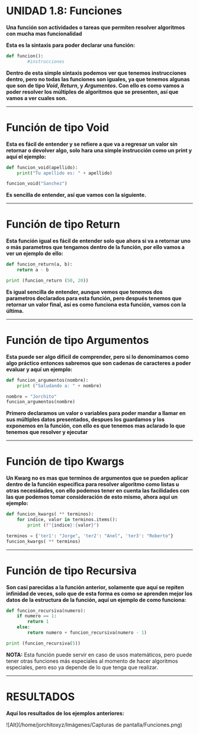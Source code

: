 # UNIDAD 1.8: Funciones

**Una función son actividades o tareas que permiten resolver algoritmos con mucha mas funcionalidad**

**Esta es la sintaxis para poder declarar una función:**

`````py
def funcion():
		#instrucciones
`````

**Dentro de esta simple sintaxis podemos ver que tenemos instrucciones dentro, pero no todas las funciones son iguales, ya que tenemos algunas que son de tipo *Void*, *Return*, y *Argumentos*. Con ello es como vamos a poder resolver los múltiples de algoritmos que se presenten, así que vamos a ver cuales son.**

---

# Función de tipo Void

**Esta es fácil de entender y se refiere a que va a regresar un valor sin retornar o devolver algo, solo hara una simple instrucción como un print y aquí el ejemplo:**

`````py
def funcion_void(apellido):
	print("Tu apellido es: " + apellido)

funcion_void("Sanchez")
`````

**Es sencilla de entender, así que vamos con la siguiente.**

---

# Función de tipo Return

**Esta función igual es fácil de entender solo que ahora si va a retornar uno o más parametros que tengamos dentro de la función, por ello vamos a ver un ejemplo de ello:**

`````py
def funcion_return(a, b):
	return a - b

print (funcion_return (50, 20))
`````

**Es igual sencilla de entender, aunque vemos que tenemos dos parametros declarados para esta función, pero después tenemos que retornar un valor final, así es como funciona esta función, vamos con la última.**

---

# Función de tipo Argumentos 

**Esta puede ser algo dificil de comprender, pero si lo denominamos como algo práctico entonces sabremos que son cadenas de caracteres a poder evaluar y aquí un ejemplo:**

`````py
def funcion_argumentos(nombre):
	print ("Saludando a: " + nombre)

nombre = "Jorchito"
funcion_argumentos(nombre)
`````

**Primero declaramos un valor o variables para poder mandar a llamar en sus múltiples datos presentados, despues los guardamos y los exponemos en la función, con ello es que tenemos mas aclarado lo que tenemos que resolver y ejecutar** 

---

# Función de tipo Kwargs

**Un Kwarg no es mas que terminos de argumentos que se pueden aplicar dentro de la función especifica para resolver algoritmo como listas u otras necesidades, con ello podemos tener en cuenta las facilidades con las que podemos tomar consideración de esto mismo, ahora aquí un ejemplo:**

`````py
def funcion_kwargs( ** terminos):
	for indice, valor in terminos.items():
		print (f"{indice}:{valor}")

terminos = {'ter1': "Jorge", 'ter2': "Anel", 'ter3': "Roberto"}
funcion_kwargs( ** terminos)
`````

---

# Función de tipo Recursiva

**Son casi parecidas a la función anterior, solamente que aquí se repiten infinidad de veces, solo que de esta forma es como se aprenden mejor los datos de la estructura de la función, aquí un ejemplo de como funciona:**
 
`````py
def funcion_recursiva(numero):
	if numero == 1:
		return 1
	else:
		return numero + funcion_recursiva(numero - 1)

print (funcion_recursiva(5))
`````

**NOTA:** Esta función puede servir en caso de usos matemáticos, pero puede tener otras funciones más especiales al momento de hacer algoritmos especiales, pero eso ya depende de lo que tenga que realizar.

---

# RESULTADOS

**Aquí los resultados de los ejemplos anteriores:**

![Alt](/home/jorchitoxyz/Imágenes/Capturas de pantalla/Funciones.png)
